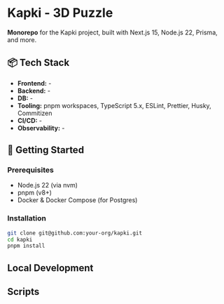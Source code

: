 # Kapki - 3D Puzzle

**Monorepo** for the Kapki project, built with Next.js 15, Node.js 22, Prisma, and more.

## 📦 Tech Stack

- **Frontend:** -  
- **Backend:** -
- **DB:** -
- **Tooling:** pnpm workspaces, TypeScript 5.x, ESLint, Prettier, Husky, Commitizen
- **CI/CD:** -
- **Observability:** -

## 🚀 Getting Started

### Prerequisites

- Node.js 22 (via nvm)  
- pnpm (v8+)  
- Docker & Docker Compose (for Postgres)

### Installation

```bash
git clone git@github.com:your-org/kapki.git
cd kapki
pnpm install
```

## Local Development
## Scripts



